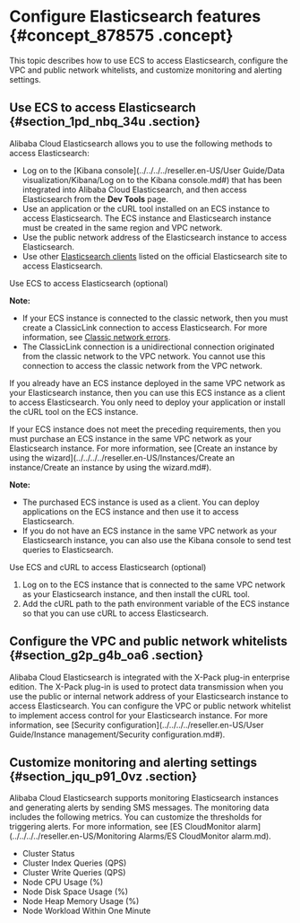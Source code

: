 # Configure Elasticsearch features {#concept_878575 .concept}

This topic describes how to use ECS to access Elasticsearch, configure the VPC and public network whitelists, and customize monitoring and alerting settings.

## Use ECS to access Elasticsearch {#section_1pd_nbq_34u .section}

Alibaba Cloud Elasticsearch allows you to use the following methods to access Elasticsearch:

-   Log on to the [Kibana console](../../../../reseller.en-US/User Guide/Data visualization/Kibana/Log on to the Kibana console.md#) that has been integrated into Alibaba Cloud Elasticsearch, and then access Elasticsearch from the **Dev Tools** page.
-   Use an application or the cURL tool installed on an ECS instance to access Elasticsearch. The ECS instance and Elasticsearch instance must be created in the same region and VPC network.
-   Use the public network address of the Elasticsearch instance to access Elasticsearch.
-   Use other [Elasticsearch clients](https://www.elastic.co/guide/en/elasticsearch/client/index.html) listed on the official Elasticsearch site to access Elasticsearch.

Use ECS to access Elasticsearch \(optional\)

**Note:** 

-   If your ECS instance is connected to the classic network, then you must create a ClassicLink connection to access Elasticsearch. For more information, see [Classic network errors](https://help.aliyun.com/document_detail/61359.html).
-   The ClassicLink connection is a unidirectional connection originated from the classic network to the VPC network. You cannot use this connection to access the classic network from the VPC network.

If you already have an ECS instance deployed in the same VPC network as your Elasticsearch instance, then you can use this ECS instance as a client to access Elasticsearch. You only need to deploy your application or install the cURL tool on the ECS instance.

If your ECS instance does not meet the preceding requirements, then you must purchase an ECS instance in the same VPC network as your Elasticsearch instance. For more information, see [Create an instance by using the wizard](../../../../reseller.en-US/Instances/Create an instance/Create an instance by using the wizard.md#).

**Note:** 

-   The purchased ECS instance is used as a client. You can deploy applications on the ECS instance and then use it to access Elasticsearch.
-   If you do not have an ECS instance in the same VPC network as your Elasticsearch instance, you can also use the Kibana console to send test queries to Elasticsearch.

Use ECS and cURL to access Elasticsearch \(optional\) 

1.  Log on to the ECS instance that is connected to the same VPC network as your Elasticsearch instance, and then install the cURL tool.
2.  Add the cURL path to the path environment variable of the ECS instance so that you can use cURL to access Elasticsearch.

## Configure the VPC and public network whitelists {#section_g2p_g4b_oa6 .section}

Alibaba Cloud Elasticsearch is integrated with the X-Pack plug-in enterprise edition. The X-Pack plug-in is used to protect data transmission when you use the public or internal network address of your Elasticsearch instance to access Elasticsearch. You can configure the VPC or public network whitelist to implement access control for your Elasticsearch instance. For more information, see [Security configuration](../../../../reseller.en-US/User Guide/Instance management/Security configuration.md#).

## Customize monitoring and alerting settings {#section_jqu_p91_0vz .section}

Alibaba Cloud Elasticsearch supports monitoring Elasticsearch instances and generating alerts by sending SMS messages. The monitoring data includes the following metrics. You can customize the thresholds for triggering alerts. For more information, see [ES CloudMonitor alarm](../../../../reseller.en-US/Monitoring Alarms/ES CloudMonitor alarm.md).

-   Cluster Status
-   Cluster Index Queries \(QPS\)
-   Cluster Write Queries \(QPS\)
-   Node CPU Usage \(%\)
-   Node Disk Space Usage \(%\)
-   Node Heap Memory Usage \(%\)
-   Node Workload Within One Minute

